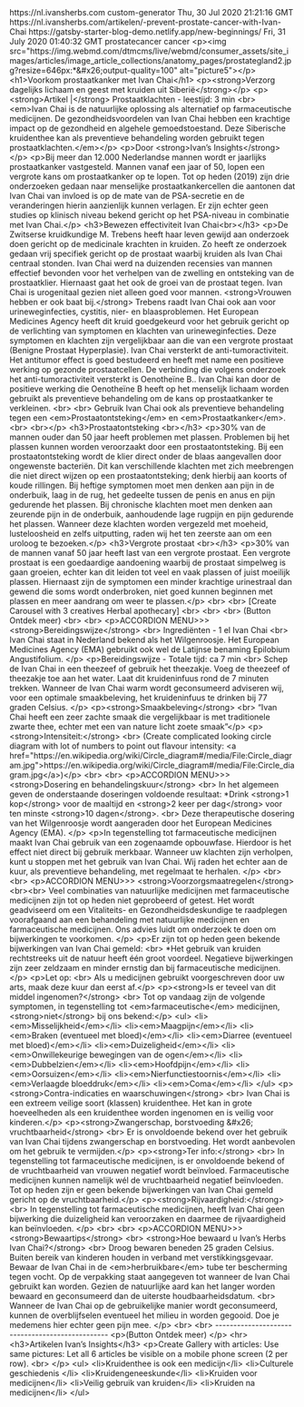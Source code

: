 <?xml version="1.0" encoding="UTF-8"?>
<rss xmlns:dc="http://purl.org/dc/elements/1.1/" xmlns:content="http://purl.org/rss/1.0/modules/content/" xmlns:atom="http://www.w3.org/2005/Atom" version="2.0">
  <channel>
    <title>
      <![CDATA[Ivan's Herbs RSS Feed]]>
    </title>
    <description>
      <![CDATA[Daily Siberian herbal remedies]]>
    </description>
    <link>https://nl.ivansherbs.com</link>
    <generator>custom-generator</generator>
    <lastBuildDate>Thu, 30 Jul 2020 21:21:16 GMT</lastBuildDate>
    <item>
      <title>
        <![CDATA[Prevent Prostate Cancer with Ivan Chai]]>
      </title>
      <description>
        <![CDATA[Short description that will appear as text on www.ivansherbs.com/artikelen under each article. This is the "meta-tag" and is used in SEO.]]>
      </description>
      <link>https://nl.ivansherbs.com/artikelen/-prevent-prostate-cancer-with-Ivan-Chai</link>
      <guid isPermaLink="false">https://gatsby-starter-blog-demo.netlify.app/new-beginnings/</guid>
      <pubDate>Fri, 31 July 2020 01:40:32 GMT</pubDate>
      <category>prostatecancer</category>
      <category>cancer</category> 
<enclosure url="https://www.cancer.org/cancer/prostate-cancer/about/what-is-prostate-cancer/_jcr_content/par/textimage/image.img.jpg/1591704729163.jpg" length="85122" type="image/jpeg" />
<content:encoded>&lt;p&gt;&lt;img src=&quot;https://img.webmd.com/dtmcms/live/webmd/consumer_assets/site_images/articles/image_article_collections/anatomy_pages/prostategland2.jpg?resize=646px:*&amp;#x26;output-quality=100&quot;
        alt=&quot;picture5&quot;&gt;&lt;/p&gt; &lt;h1&gt;Voorkom prostaatkanker met Ivan Chai&lt;/h1&gt; &lt;p&gt;&lt;strong&gt;Verzorg dagelijks lichaam en geest met kruiden uit Siberië&lt;/strong&gt;&lt;/p&gt; &lt;p&gt;&lt;strong&gt;Artikel
        |&lt;/strong&gt; Prostaatklachten - leestijd: 3 min &lt;br&gt; &lt;em&gt;Ivan Chai is de natuurlijke oplossing als alternatief op farmaceutische medicijnen. De gezondheidsvoordelen van Ivan Chai hebben een krachtige impact op de gezondheid en
        algehele gemoedstoestand. Deze Siberische kruidenthee kan als preventieve behandeling worden gebruikt tegen prostaatklachten.&lt;/em&gt;&lt;/p&gt; &lt;p&gt;Door &lt;strong&gt;Ivan’s Insights&lt;/strong&gt;&lt;/p&gt; &lt;p&gt;Bij meer dan 12.000
        Nederlandse mannen wordt er jaarlijks prostaatkanker vastgesteld. Mannen vanaf een jaar of 50, lopen een vergrote kans om prostaatkanker op te lopen. Tot op heden (2019) zijn drie onderzoeken gedaan naar menselijke prostaatkankercellen die aantonen
        dat Ivan Chai van invloed is op de mate van de PSA-secretie en de veranderingen hierin aanzienlijk kunnen verlagen. Er zijn echter geen studies op klinisch niveau bekend gericht op het PSA-niveau in combinatie met Ivan Chai.&lt;/p&gt;
        &lt;h3&gt;Bewezen effectiviteit Ivan Chai&lt;br&gt;&lt;/h3&gt; &lt;p&gt;De Zwitserse kruidkundige M. Trebens heeft haar leven gewijd aan onderzoek doen gericht op de medicinale krachten in kruiden. Zo heeft ze onderzoek gedaan vrij specifiek gericht
        op de prostaat waarbij kruiden als Ivan Chai centraal stonden. Ivan Chai werd na duizenden recensies van mannen effectief bevonden voor het verhelpen van de zwelling en ontsteking van de prostaatklier. Hiernaast gaat het ook de groei van de prostaat
        tegen. Ivan Chai is urogenitaal gezien niet alleen goed voor mannen. &lt;strong&gt;Vrouwen hebben er ook baat bij.&lt;/strong&gt; Trebens raadt Ivan Chai ook aan voor urineweginfecties, cystitis, nier- en blaasproblemen. Het European Medicines Agency
        heeft dit kruid goedgekeurd voor het gebruik gericht op de verlichting van symptomen en klachten van urineweginfecties. Deze symptomen en klachten zijn vergelijkbaar aan die van een vergrote prostaat (Benigne Prostaat Hyperplasie). Ivan Chai
        versterkt de anti-tumoractiviteit. Het antitumor effect is goed bestudeerd en heeft met name een positieve werking op gezonde prostaatcellen. De verbinding die volgens onderzoek het anti-tumoractiviteit versterkt is Oenotheïne B.. Ivan Chai kan door
        de positieve werking die Oenotheïne B heeft op het menselijk lichaam worden gebruikt als preventieve behandeling om de kans op prostaatkanker te verkleinen. &lt;br&gt; &lt;br&gt; Gebruik Ivan Chai ook als preventieve behandeling tegen een
        &lt;em&gt;Prostaatontsteking&lt;/em&gt; en &lt;em&gt;Prostaatkanker&lt;/em&gt;. &lt;br&gt; &lt;br&gt;&lt;/p&gt; &lt;h3&gt;Prostaatontsteking &lt;br&gt;&lt;/h3&gt; &lt;p&gt;30% van de mannen ouder dan 50 jaar heeft problemen met plassen. Problemen bij
        het plassen kunnen worden veroorzaakt door een prostaatontsteking. Bij een prostaatontsteking wordt de klier direct onder de blaas aangevallen door ongewenste bacteriën. Dit kan verschillende klachten met zich meebrengen die niet direct wijzen op een
        prostaatontsteking; denk hierbij aan koorts of koude rillingen. Bij heftige symptomen moet men denken aan pijn in de onderbuik, laag in de rug, het gedeelte tussen de penis en anus en pijn gedurende het plassen. Bij chronische klachten moet men
        denken aan zeurende pijn in de onderbuik, aanhoudende lage rugpijn en pijn gedurende het plassen. Wanneer deze klachten worden vergezeld met moeheid, lusteloosheid en zelfs uitputting, raden wij het ten zeerste aan om een uroloog te
        bezoeken.&lt;/p&gt; &lt;h3&gt;Vergrote prostaat &lt;br&gt;&lt;/h3&gt; &lt;p&gt;30% van de mannen vanaf 50 jaar heeft last van een vergrote prostaat. Een vergrote prostaat is een goedaardige aandoening waarbij de prostaat simpelweg is gaan groeien,
        echter kan dit leiden tot veel en vaak plassen of juist moeilijk plassen. Hiernaast zijn de symptomen een minder krachtige urinestraal dan gewend die soms wordt onderbroken, niet goed kunnen beginnen met plassen en meer aandrang om weer te
        plassen.&lt;/p&gt; &lt;br&gt; &lt;br&gt; [Create Carousel with 3 creatives Herbal apothecary] &lt;br&gt; &lt;br&gt; &lt;br&gt; (Button Ontdek meer) &lt;br&gt; &lt;br&gt; &lt;p&gt;ACCORDION MENU&gt;&gt;&gt; &lt;strong&gt;Bereidingswijze&lt;/strong&gt;
        &lt;br&gt; Ingrediënten - 1 el Ivan Chai &lt;br&gt; Ivan Chai staat in Nederland bekend als het Wilgenroosje. Het European Medicines Agency (EMA) gebruikt ook wel de Latijnse benaming Epilobium Angustifolium. &lt;/p&gt; &lt;p&gt;Bereidingswijze -
        Totale tijd: ca 7 min &lt;br&gt; Schep de Ivan Chai in een theezeef of gebruik het theezakje. Voeg de theezeef of theezakje toe aan het water. Laat dit kruideninfuus rond de 7 minuten trekken. Wanneer de Ivan Chai warm wordt geconsumeerd adviseren
        wij, voor een optimale smaakbeleving, het kruideninfuus te drinken bij 77 graden Celsius. &lt;/p&gt; &lt;p&gt;&lt;strong&gt;Smaakbeleving&lt;/strong&gt; &lt;br&gt; “Ivan Chai heeft een zeer zachte smaak die vergelijkbaar is met traditionele zwarte
        thee, echter met een van nature licht zoete smaak”&lt;/p&gt; &lt;p&gt;&lt;strong&gt;Intensiteit:&lt;/strong&gt; &lt;br&gt; (Create complicated looking circle diagram with lot of numbers to point out flavour intensity: &lt;a
        href=&quot;https://en.wikipedia.org/wiki/Circle_diagram#/media/File:Circle_diagram.jpg&quot;&gt;https://en.wikipedia.org/wiki/Circle_diagram#/media/File:Circle_diagram.jpg&lt;/a&gt;)&lt;/p&gt; &lt;br&gt; &lt;br&gt; &lt;p&gt;ACCORDION MENU&gt;&gt;&gt;
        &lt;strong&gt;Dosering en behandelingskuur&lt;/strong&gt; &lt;br&gt; In het algemeen geven de onderstaande doseringen voldoende resultaat: *Drink &lt;strong&gt;1 kop&lt;/strong&gt; voor de maaltijd en &lt;strong&gt;2 keer per dag&lt;/strong&gt; voor
        ten minste &lt;strong&gt;10 dagen&lt;/strong&gt;. &lt;br&gt; Deze therapeutische dosering van het Wilgenroosje wordt aangeraden door het European Medicines Agency (EMA). &lt;/p&gt; &lt;p&gt;In tegenstelling tot farmaceutische medicijnen maakt Ivan
        Chai gebruik van een zogenaamde opbouwfase. Hierdoor is het effect niet direct bij gebruik merkbaar. Wanneer uw klachten zijn verholpen, kunt u stoppen met het gebruik van Ivan Chai. Wij raden het echter aan de kuur, als preventieve behandeling, met
        regelmaat te herhalen. &lt;/p&gt; &lt;br&gt; &lt;br&gt; &lt;p&gt;ACCORDION MENU&gt;&gt;&gt; &lt;strong&gt;Voorzorgsmaatregelen&lt;/strong&gt; &lt;br&gt;&lt;br&gt; Veel combinaties van natuurlijke medicijnen met farmaceutische medicijnen zijn tot op
        heden niet geprobeerd of getest. Het wordt geadviseerd om een Vitaliteits- en Gezondheidsdeskundige te raadplegen voorafgaand aan een behandeling met natuurlijke medicijnen en farmaceutische medicijnen. Ons advies luidt om onderzoek te doen om
        bijwerkingen te voorkomen. &lt;/p&gt; &lt;p&gt;Er zijn tot op heden geen bekende bijwerkingen van Ivan Chai gemeld: &lt;br&gt; *Het gebruik van kruiden rechtstreeks uit de natuur heeft één groot voordeel. Negatieve bijwerkingen zijn zeer zeldzaam en
        minder ernstig dan bij farmaceutische medicijnen.&lt;/p&gt; &lt;p&gt;Let op: &lt;br&gt; Als u medicijnen gebruikt voorgeschreven door uw arts, maak deze kuur dan eerst af.&lt;/p&gt; &lt;p&gt;&lt;strong&gt;Is er teveel van dit middel
        ingenomen?&lt;/strong&gt; &lt;br&gt; Tot op vandaag zijn de volgende symptomen, in tegenstelling tot &lt;em&gt;farmaceutische&lt;/em&gt; medicijnen, &lt;strong&gt;niet&lt;/strong&gt; bij ons bekend:&lt;/p&gt; &lt;ul&gt;
        &lt;li&gt;&lt;em&gt;Misselijkheid&lt;/em&gt;&lt;/li&gt; &lt;li&gt;&lt;em&gt;Maagpijn&lt;/em&gt;&lt;/li&gt; &lt;li&gt;&lt;em&gt;Braken (eventueel met bloed)&lt;/em&gt;&lt;/li&gt; &lt;li&gt;&lt;em&gt;Diarree (eventueel met bloed)&lt;/em&gt;&lt;/li&gt;
        &lt;li&gt;&lt;em&gt;Duizeligheid&lt;/em&gt;&lt;/li&gt; &lt;li&gt;&lt;em&gt;Onwillekeurige bewegingen van de ogen&lt;/em&gt;&lt;/li&gt; &lt;li&gt;&lt;em&gt;Dubbelzien&lt;/em&gt;&lt;/li&gt; &lt;li&gt;&lt;em&gt;Hoofdpijn&lt;/em&gt;&lt;/li&gt;
        &lt;li&gt;&lt;em&gt;Oorsuizen&lt;/em&gt;&lt;/li&gt; &lt;li&gt;&lt;em&gt;Nierfunctiestoornis&lt;/em&gt;&lt;/li&gt; &lt;li&gt;&lt;em&gt;Verlaagde bloeddruk&lt;/em&gt;&lt;/li&gt; &lt;li&gt;&lt;em&gt;Coma&lt;/em&gt;&lt;/li&gt; &lt;/ul&gt;
        &lt;p&gt;&lt;strong&gt;Contra-indicaties en waarschuwingen&lt;/strong&gt; &lt;br&gt; Ivan Chai is een extreem veilige soort (klassen) kruidenthee. Het kan in grote hoeveelheden als een kruidenthee worden ingenomen en is veilig voor
        kinderen.&lt;/p&gt; &lt;p&gt;&lt;strong&gt;Zwangerschap, borstvoeding &amp;#x26; vruchtbaarheid&lt;/strong&gt; &lt;br&gt; Er is onvoldoende bekend over het gebruik van Ivan Chai tijdens zwangerschap en borstvoeding. Het wordt aanbevolen om het
        gebruik te vermijden.&lt;/p&gt; &lt;p&gt;&lt;strong&gt;Ter info:&lt;/strong&gt; &lt;br&gt; In tegenstelling tot farmaceutische medicijnen, is er onvoldoende bekend of de vruchtbaarheid van vrouwen negatief wordt beïnvloed. Farmaceutische medicijnen
        kunnen namelijk wél de vruchtbaarheid negatief beïnvloeden. Tot op heden zijn er geen bekende bijwerkingen van Ivan Chai gemeld gericht op de vruchtbaarheid.&lt;/p&gt; &lt;p&gt;&lt;strong&gt;Rijvaardigheid:&lt;/strong&gt; &lt;br&gt; In tegenstelling
        tot farmaceutische medicijnen, heeft Ivan Chai geen bijwerking die duizeligheid kan veroorzaken en daarmee de rijvaardigheid kan beïnvloeden. &lt;/p&gt; &lt;br&gt; &lt;br&gt; &lt;p&gt;ACCORDION MENU&gt;&gt;&gt; &lt;strong&gt;Bewaartips&lt;/strong&gt;
        &lt;br&gt; &lt;strong&gt;Hoe bewaard u Ivan’s Herbs Ivan Chai?&lt;/strong&gt; &lt;br&gt; Droog bewaren beneden 25 graden Celsius. Buiten bereik van kinderen houden in verband met verstikkingsgevaar. Bewaar de Ivan Chai in de
        &lt;em&gt;herbruikbare&lt;/em&gt; tube ter bescherming tegen vocht. Op de verpakking staat aangegeven tot wanneer de Ivan Chai gebruikt kan worden. Gezien de natuurlijke aard kan het langer worden bewaard en geconsumeerd dan de uiterste
        houdbaarheidsdatum. &lt;br&gt; Wanneer de Ivan Chai op de gebruikelijke manier wordt geconsumeerd, kunnen de overblijfselen eventueel het milieu in worden gegooid. Doe je medemens hier echter geen pijn mee. &lt;/p&gt; &lt;br&gt; &lt;br&gt;
        ------------------------------------------------ &lt;p&gt;(Button Ontdek meer) &lt;/p&gt; &lt;hr&gt; &lt;h3&gt;Artikelen Ivan’s Insights&lt;/h3&gt; &lt;p&gt;Create Gallery with articles: Use same pictures: Let all 6 articles be visible on a mobile
        phone screen (2 per row). &lt;br&gt; &lt;/p&gt; &lt;ul&gt; &lt;li&gt;Kruidenthee is ook een medicijn&lt;/li&gt; &lt;li&gt;Culturele geschiedenis &lt;/li&gt; &lt;li&gt;Kruidengeneeskunde&lt;/li&gt; &lt;li&gt;Kruiden voor medicijnen&lt;/li&gt;
        &lt;li&gt;Veilig gebruik van kruiden&lt;/li&gt; &lt;li&gt;Kruiden na medicijnen&lt;/li&gt; &lt;/ul&gt;</content:encoded>
    </item>
  </channel>
</rss>
